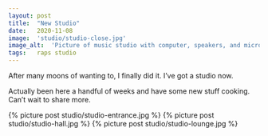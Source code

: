 ```yaml
---
layout: post
title:  "New Studio"
date:   2020-11-08
image:  'studio/studio-close.jpg'
image_alt:  'Picture of music studio with computer, speakers, and microphone'
tags:   raps studio
---
```


After many moons of wanting to, I finally did it. I’ve got a studio now.

Actually been here a handful of weeks and have some new stuff cooking. Can’t wait to share more.

{% picture post studio/studio-entrance.jpg %}
{% picture post studio/studio-hall.jpg %}
{% picture post studio/studio-lounge.jpg %}